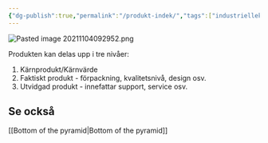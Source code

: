 ```yaml
---
{"dg-publish":true,"permalink":"/produkt-indek/","tags":["industriellekonomi"]}
---
```


![Pasted image 20211104092952.png](/img/user/images/Pasted%20image%2020211104092952.png)

Produkten kan delas upp i tre nivåer:
1. Kärnprodukt/Kärnvärde
2. Faktiskt produkt - förpackning, kvalitetsnivå, design osv.
3. Utvidgad produkt - innefattar support, service osv. 

## Se också
[[Bottom of the pyramid\|Bottom of the pyramid]]
